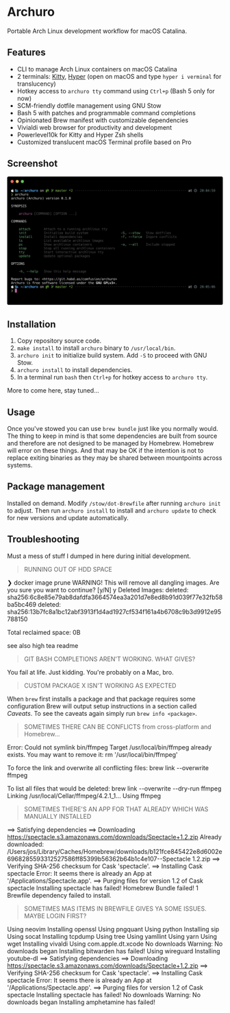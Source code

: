 # Archuro

Portable Arch Linux development workflow for macOS Catalina.

## Features

- CLI to manage Arch Linux containers on macOS Catalina
- 2 terminals: [Kitty](https://github.com/kovidgoyal/kitty), [Hyper](https://hyper.is) (open on macOS and type `hyper i verminal` for translucency)
- Hotkey access to `archuro tty` command using `Ctrl+p` (Bash 5 only for now)
- SCM-friendly dotfile management using GNU Stow
- Bash 5 with patches and programmable command completions
- Opinionated Brew manifest with customizable dependencies
- Vivialdi web browser for productivity and development
- Powerlevel10k for Kitty and Hyper Zsh shells
- Customized translucent macOS Terminal profile based on Pro

## Screenshot

![archuro cli](./screenshots/photo_2019-10-19_01.50.16.jpeg)

## Installation

1. Copy repository source code.
2. `make install` to install `archuro` binary to `/usr/local/bin`.
3. `archuro init` to initialize build system. Add `-S` to proceed with GNU Stow.
4. `archuro install` to install dependencies.
5. In a terminal run `bash` then `Ctrl+p` for hotkey access to `archuro tty`.

More to come here, stay tuned...

## Usage

Once you've stowed you can use `brew bundle` just like you normally would. The thing to keep in mind is that some dependencies are built from source and therefore are not designed to be managed by Homebrew. Homebrew will error on these things. And that may be OK if the intention is not to replace exiting binaries as they may be shared between mountpoints across systems.

## Package management

Installed on demand. Modify `/stow/dot-Brewfile` after running `archuro init` to adjust. Then run `archuro install` to install and `archuro update` to check for new versions and update automatically.

## Troubleshooting

Must a mess of stuff I dumped in here during initial development.

> RUNNING OUT OF HDD SPACE

❯ docker image prune
WARNING! This will remove all dangling images.
Are you sure you want to continue? [y/N] y
Deleted Images:
deleted: sha256:6c8e85e79ab8dafdfa3664574ea3a201d7e8ed8b91d039f77e32fb58ba5bc469
deleted: sha256:13b7fc8a1bc12abf3913f1d4ad1927cf534f161a4b6708c9b3d9912e95788150

Total reclaimed space: 0B

see also high tea readme

> GIT BASH COMPLETIONS AREN'T WORKING. WHAT GIVES?

You fail at life. Just kidding. You're probably on a Mac, bro.

> CUSTOM PACKAGE X ISN'T WORKING AS EXPECTED

When `brew` first installs a package and that package requires some configuration Brew will output setup instructions in a section called _Caveats_. To see the caveats again simply run `brew info <package>`.

> SOMETIMES THERE CAN BE CONFLICTS from cross-platform and Homebrew...

Error: Could not symlink bin/ffmpeg
Target /usr/local/bin/ffmpeg
already exists. You may want to remove it:
  rm '/usr/local/bin/ffmpeg'

To force the link and overwrite all conflicting files:
  brew link --overwrite ffmpeg

To list all files that would be deleted:
  brew link --overwrite --dry-run ffmpeg
Linking /usr/local/Cellar/ffmpeg/4.2.1_1... 
Using ffmpeg

> SOMETIMES THERE'S AN APP FOR THAT ALREADY WHICH WAS MANUALLY INSTALLED

==> Satisfying dependencies
==> Downloading https://spectacle.s3.amazonaws.com/downloads/Spectacle+1.2.zip
Already downloaded: /Users/jos/Library/Caches/Homebrew/downloads/b121fce845422e8d6002e6968285593312527586ff85399b56362b64b1c4e107--Spectacle 1.2.zip
==> Verifying SHA-256 checksum for Cask 'spectacle'.
==> Installing Cask spectacle
Error: It seems there is already an App at '/Applications/Spectacle.app'.
==> Purging files for version 1.2 of Cask spectacle
Installing spectacle has failed!
Homebrew Bundle failed! 1 Brewfile dependency failed to install.


> SOMETIMES MAS ITEMS IN BREWFILE GIVES YA SOME ISSUES. MAYBE LOGIN FIRST?

Using neovim
Installing openssl
Using pngquant
Using python
Installing sip
Using socat
Installing tcpdump
Using tree
Using yamllint
Using yarn
Using wget
Installing vivaldi
Using com.apple.dt.xcode
No downloads
Warning: No downloads began
Installing bitwarden has failed!
Using wireguard
Installing youtube-dl
==> Satisfying dependencies
==> Downloading https://spectacle.s3.amazonaws.com/downloads/Spectacle+1.2.zip
==> Verifying SHA-256 checksum for Cask 'spectacle'.
==> Installing Cask spectacle
Error: It seems there is already an App at '/Applications/Spectacle.app'.
==> Purging files for version 1.2 of Cask spectacle
Installing spectacle has failed!
No downloads
Warning: No downloads began
Installing amphetamine has failed!
